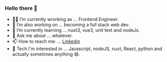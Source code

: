 ### Hello there 👋

- 👨‍💻 I’m currently wrorking as ... Frontend Engineer.
- 🔭 I’m also working on ... becoming a full stack web dev.
- 🌱 I’m currently learning ... nuxt3, vue3, unit test and nodeJs.
- 💬 Ask me about ... whatever.
- 📫 How to reach me: ... [Linkedin](https://www.linkedin.com/in/yusuf-ozdemir00/)
- 💓 Tech I'm interested in ... Javascript, nodeJS, nuxt, React, python and actually sometimes anything 😅.
